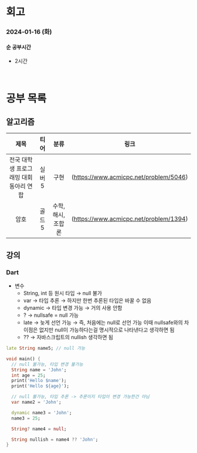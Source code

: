 # 회고

### 2024-01-16 (화)

#### 순 공부시간

- 2시간

<br>

# 공부 목록

## 알고리즘

|                  제목                   |  티어  |       분류       |                  링크                  |
| :-------------------------------------: | :----: | :--------------: | :------------------------------------: |
| 전국 대학생 프로그래밍 대회 동아리 연합 | 실버 5 |       구현       | (https://www.acmicpc.net/problem/5046) |
|                  암호                   | 골드 5 | 수학,해시,조합론 | (https://www.acmicpc.net/problem/1394) |

## 강의

### Dart

- 변수
  - String, int 등 원시 타입 → null 불가
  - var → 타입 추론 → 하지만 한번 추론된 타입은 바꿀 수 없음
  - dynamic → 타입 변경 가능 → 거의 사용 안함
  - ? → nullsafe = null 가능
  - late → 늦게 선언 가능 → 즉, 처음에는 null로 선언 가능 이때 nullsafe와의 차이점은 없지만 null이 가능하다는걸 명시적으로 나타낸다고 생각하면 됨
  - ?? → 자바스크립트의 nullish 생각하면 됨

```dart
late String name5; // null 가능

void main() {
  // null 불가능, 타입 변경 불가능
  String name = 'John';
  int age = 25;
  print('Hello $name');
  print('Hello ${age}');

  // null 불가능, 타입 추론 -> 추론이지 타입이 변경 가능한건 아님
  var name2 = 'John';

  dynamic name3 = 'John';
  name3 = 25;

  String? name4 = null;

  String nullish = name4 ?? 'John';
}
```
